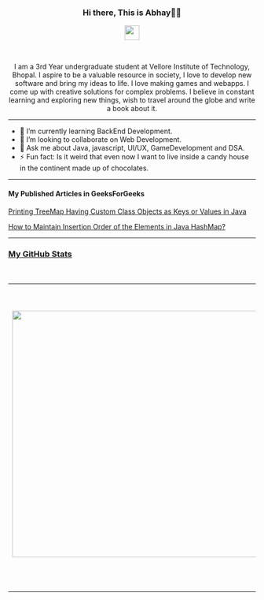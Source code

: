 <h3 align ="center" >Hi there, This is Abhay👋😁</h3>

<!--
**Abhay-G/Abhay-G** is a ✨ _special_ ✨ repository because its `README.md` (this file) appears on your GitHub profile.


Here are some ideas to get you started:

- 🔭 I’m currently working on ...
- 🌱 I’m currently learning ...
- 👯 I’m looking to collaborate on ...
- 🤔 I’m looking for help with ...
- 💬 Ask me about ...
- 📫 How to reach me: ...
- 😄 Pronouns: ...
- ⚡ Fun fact: ...
-->
<p align="center">
  <a href="https://www.linkedin.com/in/abhay-gupta-253a45198/"><img src="https://cdn4.iconfinder.com/data/icons/social-messaging-ui-color-shapes-2-free/128/social-linkedin-circle-512.png" width="30px" height="30px"></a>  
</p>
<br/>
<p align = "center">I am a 3rd Year undergraduate student at Vellore Institute of Technology, Bhopal. I aspire to be a valuable resource in society, I love to develop new software and bring my ideas to life. I love making games and webapps. I come up with creative solutions for complex problems. I believe in constant learning and exploring new things, wish to travel around the globe and write a book about it.</p>

----

- 🌱 I’m currently learning BackEnd Development.
- 👯 I’m looking to collaborate on Web Development.
- 💬 Ask me about Java, javascript, UI/UX, GameDevelopment and DSA.
- ⚡ Fun fact: Is it weird that even now I want to live inside a candy house in the continent made up of chocolates.

----
<h4>My Published Articles in GeeksForGeeks</h4>
<p><a href="https://www.geeksforgeeks.org/printing-treemap-having-custom-class-objects-as-keys-or-values-in-java/">Printing TreeMap Having Custom Class Objects as Keys or Values in Java</p>
<p><a href="https://www.geeksforgeeks.org/how-to-maintain-insertion-order-of-the-elements-in-java-hashmap/">How to Maintain Insertion Order of the Elements in Java HashMap?</p>
<hr>
<h3>My GitHub Stats</h3>
<br>


|<img align="center" src="https://github-readme-stats.vercel.app/api/top-langs/?username=Abhay-G&title_color=9580ff&icon_color=42b463&text_color=9f9f9f&bg_color=282a35&hide_langs_below=1&layout=compact" width="500px"/>|<img align="center" src="https://github-readme-stats.vercel.app/api?username=Abhay-G&show_icons=true&title_color=9580ff&icon_color=42b463&text_color=9f9f9f&bg_color=282a35" alt="Abhay Gupta's github stats"  width="600px" />
|---|---|

----

